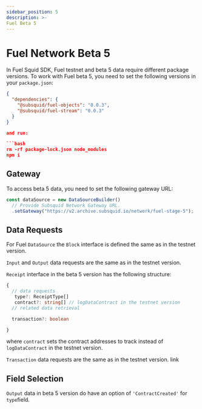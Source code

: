 ```yaml
---
sidebar_position: 5
description: >-
Fuel Beta 5
---
```


# Fuel Network Beta 5

In Fuel Squid SDK, Fuel testnet and beta 5 data require different package versions.
To work with Fuel beta 5, you need to set the following versions in your `package.json`:

````json
{
  "dependencies": {
    "@subsquid/fuel-objects": "0.0.3",
    "@subsquid/fuel-stream": "0.0.3"
  }
}

and run:

```bash
rm -rf package-lock.json node_modules
npm i
````

## Gateway

To access beta 5 data, you need to set the following gateway URL:

```typescript
const dataSource = new DataSourceBuilder()
  // Provide Subsquid Network Gateway URL.
  .setGateway("https://v2.archive.subsquid.io/network/fuel-stage-5");
```

## Data Requests

For Fuel `DataSource` the `Block` interface is defined the same as in the testnet version.

`Input` and `Output` data requests are the same as in the testnet version.

`Receipt` interface in the beta 5 version has the following structure:

```typescript
{
  // data requests
   type?: ReceiptType[]
   contract?: string[] // logDataContract in the testnet version
  // related data retrieval

  transaction?: boolean

}
```

where `contract` sets the contract addresses to track instead of `logDataContract` in the testnet version.

`Transaction` data requests are the same as in the testnet version. link

## Field Selection

`Output` data in beta 5 version do have an option of `'ContractCreated'` for `type`field.
